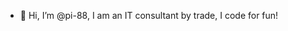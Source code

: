 - 👋 Hi, I’m @pi-88, I am an IT consultant by trade, I code for fun!

<!---
pi-88/pi-88 is a ✨ special ✨ repository because its `README.md` (this file) appears on your GitHub profile.
You can click the Preview link to take a look at your changes.
--->
